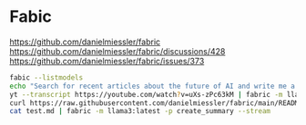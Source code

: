# Fabic 

https://github.com/danielmiessler/fabric
https://github.com/danielmiessler/fabric/discussions/428
https://github.com/danielmiessler/fabric/issues/373

```bash
fabic --listmodels
echo "Search for recent articles about the future of AI and write me a 500-word essay on the findings" | fabric -m llama3:latest -p create_summary --stream
yt --transcript https://youtube.com/watch?v=uXs-zPc63kM | fabric -m llama3:latest --stream --pattern extract_wisdom
curl https://raw.githubusercontent.com/danielmiessler/fabric/main/README.md | fabric -m llama3:latest -p create_summary --stream
cat test.md | fabric -m llama3:latest -p create_summary --stream
```